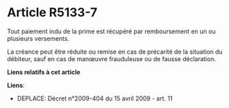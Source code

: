# Article R5133-7

Tout paiement indu de la prime est récupéré par remboursement en un ou plusieurs versements.

La créance peut être réduite ou remise en cas de précarité de la situation du débiteur, sauf en cas de manœuvre frauduleuse
ou de fausse déclaration.

**Liens relatifs à cet article**

**Liens**:

  - DEPLACE: Décret n°2009-404 du 15 avril 2009 - art. 11
